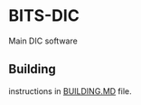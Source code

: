 # BITS-DIC
Main DIC software

## Building
instructions in [BUILDING.MD](BUILDING.md "Build Instructions") file.

